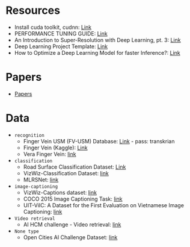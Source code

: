 # Resources
* Install cuda toolkit, cudnn: [Link](https://neptune.ai/blog/installing-tensorflow-2-gpu-guide)
* PERFORMANCE TUNING GUIDE: [Link](https://pytorch.org/tutorials/recipes/recipes/tuning_guide.html)
* An Introduction to Super-Resolution with Deep Learning, pt. 3: [Link](https://medium.com/@paren8esis/an-introduction-to-super-resolution-with-deep-learning-pt-3-ed85ec949ba8)
* Deep Learning Project Template: [Link](https://github.com/L1aoXingyu/Deep-Learning-Project-Template)
* How to Optimize a Deep Learning Model for faster Inference?: [Link](https://www.thinkautonomous.ai/blog/deep-learning-optimization/)

# Papers
* [Papers](Papers)

# Data
* `recognition`
  * Finger Vein USM (FV-USM) Database: [Link](http://drfendi.com/2015/12/05/fv-usm-database-download-page/) - pass: transkrian
  * Finger Vein (Kaggle): [Link](https://www.kaggle.com/datasets/ryeltsin/finger-vein)
  * Vera Finger Vein: [link](https://zenodo.org/records/4575270)
* `classification`
  * Road Surface Classification Dataset: [Link](https://thu-rsxd.com/rscd/)
  * VizWiz-Classification Dataset: [link](https://vizwiz.org/tasks-and-datasets/image-classification/)
  * MLRSNet: [link](https://github.com/cugbrs/MLRSNet)
* `image-captioning`
  * VizWiz-Captions dataset: [link](https://vizwiz.org/tasks-and-datasets/image-captioning/)
  * COCO 2015 Image Captioning Task: [link](https://cocodataset.org/#captions-2015)
  * UIT-ViIC: A Dataset for the First Evaluation on Vietnamese Image Captioning: [link](https://drive.google.com/file/d/1YexKrE6o0UiJhFWpE8M5LKoe6-k3AiM4/view)
* `Video retrieval`
  * AI HCM challenge - Video retrieval: [link](https://docs.google.com/spreadsheets/d/16RlmhETs2YLuw5b4aP-bKD7c0DiDNDr0ZxOQfBS3-ks/htmlview?fbclid=IwAR1seO_E_awcNWenChTELCZxOLjAtj45D4wDNscwKa72kyX5zlENHUSBqkQ_aem_AZuSBoG9oqvH_oVCY7aYuFMURECjWbdnhe0hO6dzBfUsGKTUlhF6lalq6DR7wzRZnms#)
* `None type`
  * Open Cities AI Challenge Dataset: [link](https://beta.source.coop/repositories/open-cities/ai-challenge/download/)
